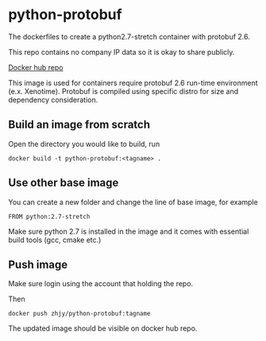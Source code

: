 # python-protobuf
The dockerfiles to create a python2.7-stretch container with protobuf 2.6.

This repo contains no company IP data so it is okay to share publicly.

[Docker hub repo](https://hub.docker.com/repository/docker/zhjy/python-protobuf)


This image is used for containers require protobuf 2.6 run-time environment (e.x. Xenotime). Protobuf is compiled using specific distro for size and dependency consideration.

## Build an image from scratch

Open the directory you would like to build, run

```docker build -t python-protobuf:<tagname> . ```

## Use other base image

You can create a new folder and change the line of base image, for example

```FROM python:2.7-stretch```

Make sure python 2.7 is installed in the image and it comes with essential build tools (gcc, cmake etc.)

## Push image

Make sure login using the account that holding the repo.

Then

```docker push zhjy/python-protobuf:tagname```

The updated image should be visible on docker hub repo.